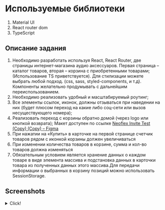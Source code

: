 # Используемые библиотеки
1. Material UI
2. React router dom
3. TypeScript

## Описание задания

1) Необходимо разработать используя React, React Router, две страницы интернет-магазина аудио аксессуаров. Первая страница – каталог товаров, вторая – корзина с приобретенными товарами; (Использование TS приветствуется). Для стилизации можете выбрать любой подход. (css, sass, styled-components, и т.д). Компоненты желательно продумывать с дальнейшим переиспользованием.
2) Необходимо реализовать удобный и масштабируемый роутинг;
3) Все элементы ссылок, иконок, должны отзываться при наведении на них (будет плюсом переход на какие либо соц-сети или вызов несуществующего номера);
4) Реализовать переход с корзины обратно домой (через logo или кнопкой возврата);
Макет доступен по ссылке [Neoflex Invite Test (Copy) (Copy) – Figma](https://www.figma.com/file/qw44OPediu3iquaSvkLtqa/Neoflex-Invite-Test-(Copy)-(Copy)?type=design&node-id=0-1&mode=design&t=WP7mxDBiy2HmvgZv-0)
5) При нажатии на «Купить» в карточке на первой странице счетчик товаров рядом с иконкой корзины должен увеличиваться
6) При изменении количества товаров в корзине, сумма и кол-во товаров должна изменяться
7) Обязательным условием является хранение данных о каждом товаре в виде элемента массива и подстановка данных в карточки товара из полученных данных этого массива.Для передачи информации о выбранных в корзину позиций можно использовать SessionStorage.


## Screenshots
<details>
  <summary>Click!</summary>
  
 
![1](https://github.com/Xafirak/Product-page-plus-cart-page/assets/118333625/fa5563bf-d2f5-47f4-8bf2-66b5ed90ee2e)
![2](https://github.com/Xafirak/Product-page-plus-cart-page/assets/118333625/cac48687-9fdf-449f-b307-534ce62523c8)
![3](https://github.com/Xafirak/Product-page-plus-cart-page/assets/118333625/ecbf5d38-1bc1-453b-95ef-c4dca2977396)
![4](https://github.com/Xafirak/Product-page-plus-cart-page/assets/118333625/2c5516e8-c8b8-4b58-80a8-4185cbb1a5c5)
  
</details>


